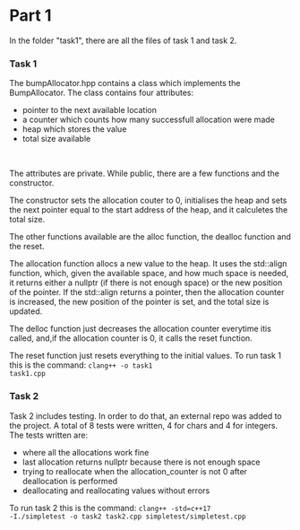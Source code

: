 # Part 1
In the folder "task1", there are all the files of task 1 and task 2. 

<h3>Task 1</h3>
The bumpAllocator.hpp contains a class which implements the BumpAllocator. The class contains four attributes: 
<ul>
    <li>pointer to the next available location</li>
    <li>a counter which counts how many successfull allocation were made</li>
    <li>heap which stores the value</li>
    <li>total size available</li>
</ul>

<br/>

The attributes are private. While public, there are a few functions and the constructor.

The constructor sets the allocation couter to 0, initialises the heap and sets the next pointer equal to the start address of the heap, and it calculetes the total size.

The other functions available are the alloc function, the dealloc function and the reset. 

The allocation function allocs a new value to the heap. It uses the std::align function, which, given the available space, and how much space is needed, it returns either a nullptr (if there is not enough space) or the new position of the pointer. If the std::align returns a pointer, then the allocation counter is increased, the new position of the pointer is set, and the total size is updated.

The delloc function just decreases the allocation counter everytime itis called, and,if the allocation counter is 0, it calls the reset function.

The reset function just resets everything to the initial values.
To run task 1 this is the command:
<code>clang++ -o task1 task1.cpp</code>

<h3>Task 2</h3>
Task 2 includes testing. In order to do that, an external repo was added to the project. A total of 8 tests were written, 4 for chars and 4 for integers.
The tests written are:
<ul>
    <li>where all the allocations work fine</li>
    <li>last allocation returns nullptr because there is not enough space</li>
    <li>trying to reallocate when the allocation_counter is not 0 after deallocation is performed</li>
    <li>deallocating and reallocating values without errors</li>
</ul>

To run task 2 this is the command:
<code>clang++ -std=c++17 -I./simpletest -o task2 task2.cpp simpletest/simpletest.cpp</code>
